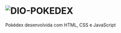 # ![DIO-POKEDEX](https://user-images.githubusercontent.com/116196987/204152250-ef81c56e-b1d1-4abb-96f7-095d97229446.jpg)

Pokédex desenvolvida com HTML, CSS e JavaScript
